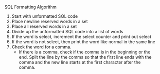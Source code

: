 SQL Formatting Algorithm

1. Start with unformatted SQL code
2. Place newline reserved words in a set
3. Place all reserved words in a set
4. Divide up the unformatted SQL code into a list of words
5. If the word is select, increment the select counter and print out select
6. If the word is not select, then print the word like normal in the same line
7. Check the word for a comma.
    - If there is a comma, check if the comma is in the beginning or the end. Split the line by the comma so that the first line ends with the comma
      and the new line starts at the first character after the comma.